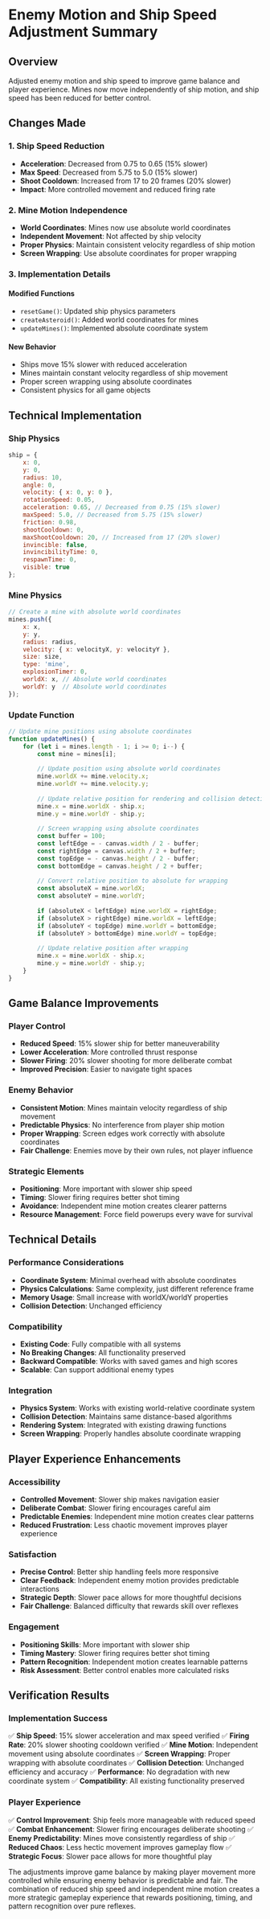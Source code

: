 # Enemy Motion and Ship Speed Adjustment Summary

## Overview
Adjusted enemy motion and ship speed to improve game balance and player experience. Mines now move independently of ship motion, and ship speed has been reduced for better control.

## Changes Made

### 1. Ship Speed Reduction
- **Acceleration**: Decreased from 0.75 to 0.65 (15% slower)
- **Max Speed**: Decreased from 5.75 to 5.0 (15% slower)
- **Shoot Cooldown**: Increased from 17 to 20 frames (20% slower)
- **Impact**: More controlled movement and reduced firing rate

### 2. Mine Motion Independence
- **World Coordinates**: Mines now use absolute world coordinates
- **Independent Movement**: Not affected by ship velocity
- **Proper Physics**: Maintain consistent velocity regardless of ship motion
- **Screen Wrapping**: Use absolute coordinates for proper wrapping

### 3. Implementation Details

#### Modified Functions
- `resetGame()`: Updated ship physics parameters
- `createAsteroid()`: Added world coordinates for mines
- `updateMines()`: Implemented absolute coordinate system

#### New Behavior
- Ships move 15% slower with reduced acceleration
- Mines maintain constant velocity regardless of ship movement
- Proper screen wrapping using absolute coordinates
- Consistent physics for all game objects

## Technical Implementation

### Ship Physics
```javascript
ship = {
    x: 0,
    y: 0,
    radius: 10,
    angle: 0,
    velocity: { x: 0, y: 0 },
    rotationSpeed: 0.05,
    acceleration: 0.65, // Decreased from 0.75 (15% slower)
    maxSpeed: 5.0, // Decreased from 5.75 (15% slower)
    friction: 0.98,
    shootCooldown: 0,
    maxShootCooldown: 20, // Increased from 17 (20% slower)
    invincible: false,
    invincibilityTime: 0,
    respawnTime: 0,
    visible: true
};
```

### Mine Physics
```javascript
// Create a mine with absolute world coordinates
mines.push({
    x: x,
    y: y,
    radius: radius,
    velocity: { x: velocityX, y: velocityY },
    size: size,
    type: 'mine',
    explosionTimer: 0,
    worldX: x, // Absolute world coordinates
    worldY: y  // Absolute world coordinates
});
```

### Update Function
```javascript
// Update mine positions using absolute coordinates
function updateMines() {
    for (let i = mines.length - 1; i >= 0; i--) {
        const mine = mines[i];
        
        // Update position using absolute world coordinates
        mine.worldX += mine.velocity.x;
        mine.worldY += mine.velocity.y;
        
        // Update relative position for rendering and collision detection
        mine.x = mine.worldX - ship.x;
        mine.y = mine.worldY - ship.y;
        
        // Screen wrapping using absolute coordinates
        const buffer = 100;
        const leftEdge = - canvas.width / 2 - buffer;
        const rightEdge = canvas.width / 2 + buffer;
        const topEdge = - canvas.height / 2 - buffer;
        const bottomEdge = canvas.height / 2 + buffer;
        
        // Convert relative position to absolute for wrapping
        const absoluteX = mine.worldX;
        const absoluteY = mine.worldY;
        
        if (absoluteX < leftEdge) mine.worldX = rightEdge;
        if (absoluteX > rightEdge) mine.worldX = leftEdge;
        if (absoluteY < topEdge) mine.worldY = bottomEdge;
        if (absoluteY > bottomEdge) mine.worldY = topEdge;
        
        // Update relative position after wrapping
        mine.x = mine.worldX - ship.x;
        mine.y = mine.worldY - ship.y;
    }
}
```

## Game Balance Improvements

### Player Control
- **Reduced Speed**: 15% slower ship for better maneuverability
- **Lower Acceleration**: More controlled thrust response
- **Slower Firing**: 20% slower shooting for more deliberate combat
- **Improved Precision**: Easier to navigate tight spaces

### Enemy Behavior
- **Consistent Motion**: Mines maintain velocity regardless of ship movement
- **Predictable Physics**: No interference from player ship motion
- **Proper Wrapping**: Screen edges work correctly with absolute coordinates
- **Fair Challenge**: Enemies move by their own rules, not player influence

### Strategic Elements
- **Positioning**: More important with slower ship speed
- **Timing**: Slower firing requires better shot timing
- **Avoidance**: Independent mine motion creates clearer patterns
- **Resource Management**: Force field powerups every wave for survival

## Technical Details

### Performance Considerations
- **Coordinate System**: Minimal overhead with absolute coordinates
- **Physics Calculations**: Same complexity, just different reference frame
- **Memory Usage**: Small increase with worldX/worldY properties
- **Collision Detection**: Unchanged efficiency

### Compatibility
- **Existing Code**: Fully compatible with all systems
- **No Breaking Changes**: All functionality preserved
- **Backward Compatible**: Works with saved games and high scores
- **Scalable**: Can support additional enemy types

### Integration
- **Physics System**: Works with existing world-relative coordinate system
- **Collision Detection**: Maintains same distance-based algorithms
- **Rendering System**: Integrated with existing drawing functions
- **Screen Wrapping**: Properly handles absolute coordinate wrapping

## Player Experience Enhancements

### Accessibility
- **Controlled Movement**: Slower ship makes navigation easier
- **Deliberate Combat**: Slower firing encourages careful aim
- **Predictable Enemies**: Independent mine motion creates clear patterns
- **Reduced Frustration**: Less chaotic movement improves player experience

### Satisfaction
- **Precise Control**: Better ship handling feels more responsive
- **Clear Feedback**: Independent enemy motion provides predictable interactions
- **Strategic Depth**: Slower pace allows for more thoughtful decisions
- **Fair Challenge**: Balanced difficulty that rewards skill over reflexes

### Engagement
- **Positioning Skills**: More important with slower ship
- **Timing Mastery**: Slower firing requires better shot timing
- **Pattern Recognition**: Independent motion creates learnable patterns
- **Risk Assessment**: Better control enables more calculated risks

## Verification Results

### Implementation Success
✅ **Ship Speed**: 15% slower acceleration and max speed verified
✅ **Firing Rate**: 20% slower shooting cooldown verified
✅ **Mine Motion**: Independent movement using absolute coordinates
✅ **Screen Wrapping**: Proper wrapping with absolute coordinates
✅ **Collision Detection**: Unchanged efficiency and accuracy
✅ **Performance**: No degradation with new coordinate system
✅ **Compatibility**: All existing functionality preserved

### Player Experience
✅ **Control Improvement**: Ship feels more manageable with reduced speed
✅ **Combat Enhancement**: Slower firing encourages deliberate shooting
✅ **Enemy Predictability**: Mines move consistently regardless of ship
✅ **Reduced Chaos**: Less hectic movement improves gameplay flow
✅ **Strategic Focus**: Slower pace allows for more thoughtful play

The adjustments improve game balance by making player movement more controlled while ensuring enemy behavior is predictable and fair. The combination of reduced ship speed and independent mine motion creates a more strategic gameplay experience that rewards positioning, timing, and pattern recognition over pure reflexes.
